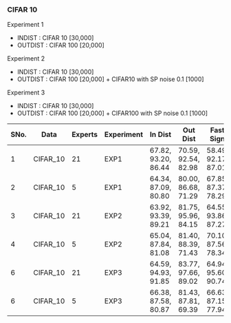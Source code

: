### CIFAR 10

Experiment 1
- INDIST : CIFAR 10 [30,000]
- OUTDIST : CIFAR 100 [20,000]

Experiment 2
- INDIST : CIFAR 10 [30,000]
- OUTDIST : CIFAR 100 [20,000] + CIFAR10 with SP noise 0.1 [1000]

Experiment 3
- INDIST : CIFAR 10 [30,000]
- OUTDIST : CIFAR 100 [20,000] + CIFAR100 with SP noise 0.1 [1000]


SNo.| Data | Experts | Experiment | In Dist | Out Dist | Fast Sign | LBFGS | Deep Fool | Unsup |  Test FS | Test Usup |Log |
--- | --- | --- | --- | --- | --- | --- | --- | --- | --- | --- | --- | --- | 
1 | CIFAR_10 | 21 | EXP1 | 67.82, 93.20, 86.44| 70.59, 92.54, 82.98 | 58.49, 92.17, 87.01| 33.56, 88.38, 89.75 | 46.40, 89.99, 86.79 | 76.66, 93.84, 83.02| 57.96, 92.19, 86.83| 75.51, 94.40, 83.43 | [exp1_cifar10_21](https://github.com/krishnakalyan3/Scripts/blob/master/adversarial/log/exp1_cifar_21.txt)
2 | CIFAR_10 | 5 | EXP1 | 64.34, 87.09, 80.80 | 80.00, 86.68, 71.29 | 67.85, 87.37, 78.29 | 47.23, 83.87, 80.99 | 61.62, 85.23, 77.86 | 86.83, 89.45, 71.22 | 68.04, 87.70, 78.17 | 86.71, 89.78, 70.85 |  [exp1_cifar10_5](https://github.com/krishnakalyan3/Scripts/blob/master/adversarial/log/exp1_cifar_5.txt)
3 | CIFAR_10 | 21 | EXP2 | 63.92, 93.39, 89.21| 81.75, 95.96, 84.15| 64.55, 93.86, 87.27| 40.07, 90.00, 90.69| 52.79, 91.79, 87.20| 81.00, 95.65, 85.56 | 64.65, 94.01, 87.77| 80.95, 95.83, 85.38| [exp2_cifar10_21*](https://github.com/krishnakalyan3/Display/blob/master/log/exp2_cifar10_21_v2.txt)
4 | CIFAR_10 | 5 | EXP2 | 65.04, 87.84, 81.08| 81.40, 88.39, 71.43| 70.10, 87.56, 78.34| 47.10, 83.68, 81.27| 63.73, 85.63, 77.31| 88.70, 89.50, 69.93 | 70.29, 88.04, 78.22| 89.08, 89.55, 70.13| [exp2_cifar10_5*](https://github.com/krishnakalyan3/Display/blob/master/log/exp2_cifar10_5_v2.txt)
6 | CIFAR_10 | 21 | EXP3 | 64.59, 94.93, 91.85 | 83.77, 97.66, 89.02| 64.94, 95.60, 90.74| 39.90, 92.38, 92.72| 53.54, 93.52, 89.83 | 80.31, 97.13, 89.62 | 64.34, 95.71, 90.69 | 79.70, 97.25, 90.08| [exp3_cifar10_90_epoch*](https://github.com/krishnakalyan3/Display/blob/master/log/exp3_cifa10_21_v3.txt)
6 | CIFAR_10 | 5 | EXP3 | 66.38, 87.58, 80.87 | 81.43, 87.81, 69.39| 66.63, 87.15, 77.94| 44.28, 83.86, 81.42| 59.45, 85.30, 77.30 | 86.10, 88.49, 70.19 | 66.47, 87.67, 77.70 | 86.16, 88.77, 69.51| [exp3_cifar10_5](https://github.com/krishnakalyan3/Display/blob/master/log/exp3_cifar10_5_v2.txt)
